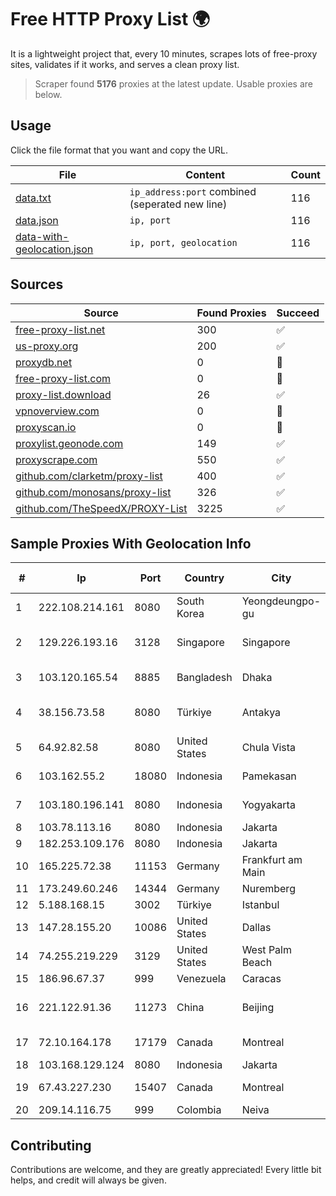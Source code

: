 
# Free HTTP Proxy List 🌍

It is a lightweight project that, every 10 minutes, scrapes lots of free-proxy sites, validates if it works, and serves a clean proxy list.


> Scraper found **5176** proxies at the latest update. Usable proxies are below.

## Usage

Click the file format that you want and copy the URL.


|File|Content|Count|
|----|-------|-----|
|[data.txt](https://raw.githubusercontent.com/themiralay/Proxy-List-World/master/data.txt)|`ip_address:port` combined (seperated new line)|116|
|[data.json](https://raw.githubusercontent.com/themiralay/Proxy-List-World/master/data.json)|`ip, port`|116|
|[data-with-geolocation.json](https://raw.githubusercontent.com/themiralay/Proxy-List-World/master/data-with-geolocation.json)|`ip, port, geolocation`|116|

## Sources

|Source|Found Proxies|Succeed|
|------|-------------|-------|
|[free-proxy-list.net](https://free-proxy-list.net)|300|✅|
|[us-proxy.org](https://www.us-proxy.org)|200|✅|
|[proxydb.net](http://proxydb.net)|0|🚫|
|[free-proxy-list.com](https://free-proxy-list.com/?page=&port=&type%5B%5D=http&type%5B%5D=https&up_time=0&search=Search)|0|🚫|
|[proxy-list.download](https://www.proxy-list.download/HTTP)|26|✅|
|[vpnoverview.com](https://vpnoverview.com/privacy/anonymous-browsing/free-proxy-servers)|0|🚫|
|[proxyscan.io](https://www.proxyscan.io)|0|🚫|
|[proxylist.geonode.com](https://proxylist.geonode.com/api/proxy-list?limit=300&page=1&sort_by=lastChecked&sort_type=desc&protocols=http,https)|149|✅|
|[proxyscrape.com](https://api.proxyscrape.com/v2/?request=displayproxies&protocol=http&timeout=10000&country=all&ssl=all&anonymity=all)|550|✅|
|[github.com/clarketm/proxy-list](https://raw.githubusercontent.com/clarketm/proxy-list/master/proxy-list-raw.txt)|400|✅|
|[github.com/monosans/proxy-list](https://raw.githubusercontent.com/monosans/proxy-list/main/proxies/http.txt)|326|✅|
|[github.com/TheSpeedX/PROXY-List](https://raw.githubusercontent.com/TheSpeedX/PROXY-List/master/http.txt)|3225|✅|


## Sample Proxies With Geolocation Info

|#|Ip|Port|Country|City|Internet Service Provider|
|-|--|----|-------|----|-------------------------|
|1|222.108.214.161|8080|South Korea|Yeongdeungpo-gu|Korea Telecom|
|2|129.226.193.16|3128|Singapore|Singapore|Tencent Cloud Computing (Beijing) Co|
|3|103.120.165.54|8885|Bangladesh|Dhaka|Discovery Internet/ Madhabdi|
|4|38.156.73.58|8080|Türkiye|Antakya|High Speed Telekomunikasyon ve Hab. Hiz. Ltd. Sti.|
|5|64.92.82.58|8080|United States|Chula Vista|Momentum Telecom, Inc.|
|6|103.162.55.2|18080|Indonesia|Pamekasan|Institut Agama Islam Negeri Madura|
|7|103.180.196.141|8080|Indonesia|Yogyakarta|PT Dekadata Lingkar Nusantara|
|8|103.78.113.16|8080|Indonesia|Jakarta|MORATELINDO|
|9|182.253.109.176|8080|Indonesia|Jakarta|Biznet Metronet|
|10|165.225.72.38|11153|Germany|Frankfurt am Main|Zscaler Switzerland GmbH|
|11|173.249.60.246|14344|Germany|Nuremberg|Contabo GmbH|
|12|5.188.168.15|3002|Türkiye|Istanbul|G-Core Labs S.A.|
|13|147.28.155.20|10086|United States|Dallas|Packet Host, Inc.|
|14|74.255.219.229|3129|United States|West Palm Beach|AT&T Corp.|
|15|186.96.67.37|999|Venezuela|Caracas|Gold Data USA Inc|
|16|221.122.91.36|11273|China|Beijing|IDC, China Telecommunications Corporation|
|17|72.10.164.178|17179|Canada|Montreal|GloboTech Communications|
|18|103.168.129.124|8080|Indonesia|Jakarta|LINTASARTA|
|19|67.43.227.230|15407|Canada|Montreal|GloboTech Communications|
|20|209.14.116.75|999|Colombia|Neiva|AGIS|



## Contributing

Contributions are welcome, and they are greatly appreciated! Every
little bit helps, and credit will always be given.

